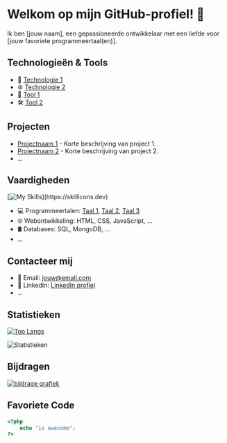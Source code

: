 

# Welkom op mijn GitHub-profiel! 👋

Ik ben [jouw naam], een gepassioneerde ontwikkelaar met een liefde voor [jouw favoriete programmeertaal(en)].

## Technologieën & Tools

- 🚀 [Technologie 1](link_naar_technologie1) 
- ⚙️ [Technologie 2](link_naar_technologie2)
- 🔧 [Tool 1](link_naar_tool1)
- 🛠️ [Tool 2](link_naar_tool2)

## Projecten

- [Projectnaam 1](link_naar_project1) - Korte beschrijving van project 1.
- [Projectnaam 2](link_naar_project2) - Korte beschrijving van project 2.
- ...

## Vaardigheden
[![My Skills](https://skillicons.dev/icons?i=js,html,css,php,cs,wordpress,mysql,swift,)](https://skillicons.dev)

- 💻 Programmeertalen: [Taal 1](link_naar_taal1), [Taal 2](link_naar_taal2), [Taal 3](link_naar_taal3)
- 🌐 Webontwikkeling: HTML, CSS, JavaScript, ...
- 🛢️ Databases: SQL, MongoDB, ...
- ...

## Contacteer mij

- 📧 Email: jouw@email.com
- 🔗 LinkedIn: [LinkedIn profiel](link_naar_linkedin)
- ...

## Statistieken

[![Top Langs](https://github-readme-stats.vercel.app/api/top-langs/?username=ItsLars03&theme=dracula)](https://github.com/anuraghazra/github-readme-stats)

![Statistieken](https://github-readme-stats.vercel.app/api?username=ItsLars03&show_icons=true&theme=radical)

## Bijdragen

[![bijdrage grafiek](https://github-readme-streak-stats.herokuapp.com/?user=ItsLars03)](https://git.io/streak-stats)

## Favoriete Code

```php
<?php
    echo "is awesome";
?>
